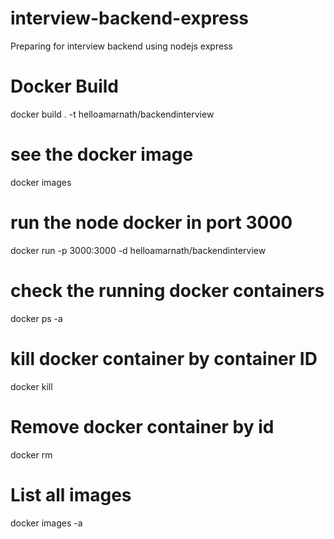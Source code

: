 # interview-backend-express

Preparing for interview backend using nodejs express

# Docker Build

docker build . -t helloamarnath/backendinterview

# see the docker image

docker images

# run the node docker in port 3000

docker run -p 3000:3000 -d helloamarnath/backendinterview

# check the running docker containers

docker ps -a

# kill docker container by container ID

docker kill <containerid>

# Remove docker container by id

docker rm <containerid>

# List all images

docker images -a
